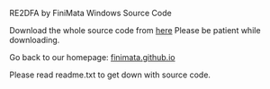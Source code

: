 RE2DFA by FiniMata Windows Source Code

Download the whole source code from [here](https://minhaskamal.github.io/DownGit/#/home?url=https://github.com/FiniMata/re2dfa/tree/master/core_packages/Windows_package/source_codes "External")
Please be patient while downloading.

Go back to our homepage: [finimata.github.io](https://finimata.github.io "Homepage")

Please read readme.txt to get down with source code.